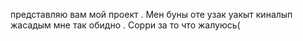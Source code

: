 представляю вам мой проект . Мен буны оте узак уакыт киналып жасадым мне так обидно . Сорри за то что жалуюсь(
